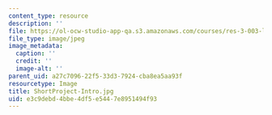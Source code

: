 ```yaml
---
content_type: resource
description: ''
file: https://ol-ocw-studio-app-qa.s3.amazonaws.com/courses/res-3-003-learn-to-build-your-own-videogame-with-the-unity-game-engine-and-microsoft-kinect-january-iap-2017/e3c9debd4bbe4df5e5447e8951494f93_ShortProject1-Antisocial.jpg
file_type: image/jpeg
image_metadata:
  caption: ''
  credit: ''
  image-alt: ''
parent_uid: a27c7096-22f5-33d3-7924-cba8ea5aa93f
resourcetype: Image
title: ShortProject-Intro.jpg
uid: e3c9debd-4bbe-4df5-e544-7e8951494f93
---
```

